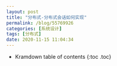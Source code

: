 ```yaml
---
layout: post
title: "分布式-分布式会话如何实现"
permalink: /blog/55769926
categories: [系统设计]
tags: [分布式]
date: 2020-11-15 11:04:34
---
```


* Kramdown table of contents
{:toc .toc}
